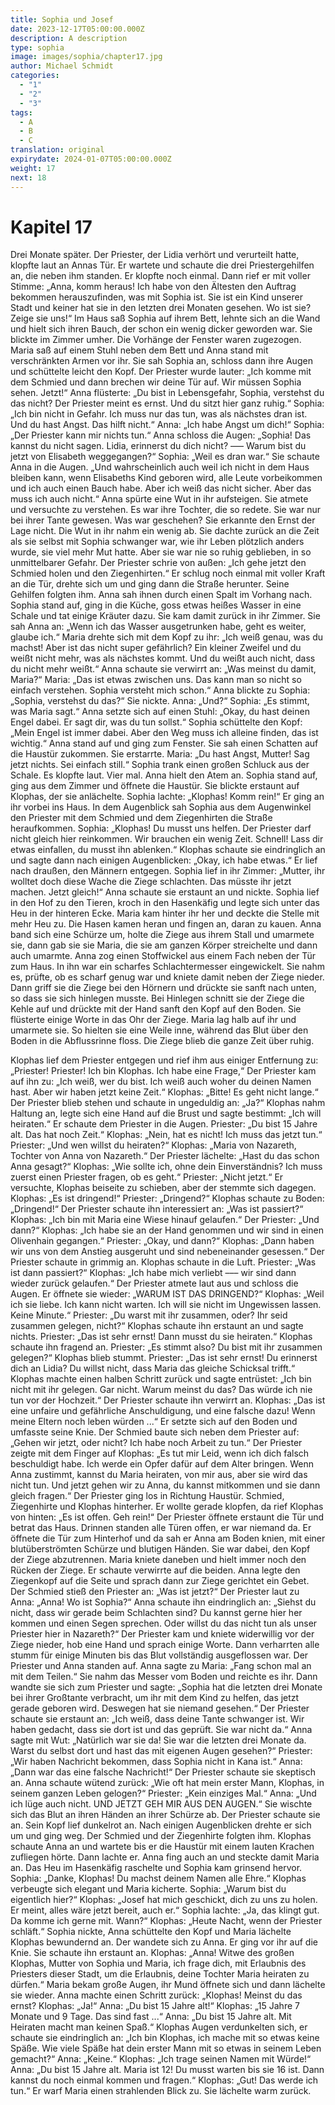 ```yaml
---
title: Sophia und Josef
date: 2023-12-17T05:00:00.000Z
description: A description
type: sophia
image: images/sophia/chapter17.jpg
author: Michael Schmidt
categories:
  - "1"
  - "2"
  - "3"
tags:
  - A
  - B
  - C
translation: original
expirydate: 2024-01-07T05:00:00.000Z
weight: 17
next: 18
---
```


# Kapitel 17

Drei Monate später.
Der Priester, der Lidia verhört und verurteilt hatte, klopfte laut an Annas Tür.
Er wartete und schaute die drei Priestergehilfen an, die neben ihm standen.
Er klopfte noch einmal.
Dann rief er mit voller Stimme: „Anna, komm heraus! Ich habe von den Ältesten den Auftrag bekommen herauszufinden, was mit Sophia ist.
Sie ist ein Kind unserer Stadt und keiner hat sie in den letzten drei Monaten gesehen.
Wo ist sie?
Zeige sie uns!“
Im Haus saß Sophia auf ihrem Bett, lehnte sich an die Wand und hielt sich ihren Bauch, der schon ein wenig dicker geworden war.
Sie blickte im Zimmer umher.
Die Vorhänge der Fenster waren zugezogen.
Maria saß auf einem Stuhl neben dem Bett und Anna stand mit verschränkten Armen vor ihr.
Sie sah Sophia an, schloss dann ihre Augen und schüttelte leicht den Kopf.
Der Priester wurde lauter: „Ich komme mit dem Schmied und dann brechen wir deine Tür auf.
Wir müssen Sophia sehen.
Jetzt!“
Anna flüsterte: „Du bist in Lebensgefahr, Sophia, verstehst du das nicht?
Der Priester meint es ernst.
Und du sitzt hier ganz ruhig.“
Sophia: „Ich bin nicht in Gefahr.
Ich muss nur das tun, was als nächstes dran ist.
Und du hast Angst.
Das hilft nicht.“
Anna: „Ich habe Angst um dich!“
Sophia: „Der Priester kann mir nichts tun.“
Anna schloss die Augen: „Sophia! Das kannst du nicht sagen.
Lidia, erinnerst du dich nicht?
––– Warum bist du jetzt von Elisabeth weggegangen?“
Sophia: „Weil es dran war.“
Sie schaute Anna in die Augen.
„Und wahrscheinlich auch weil ich nicht in dem Haus bleiben kann, wenn Elisabeths Kind geboren wird, alle Leute vorbeikommen und ich auch einen Bauch habe.
Aber ich weiß das nicht sicher.
Aber das muss ich auch nicht.“
Anna spürte eine Wut in ihr aufsteigen.
Sie atmete und versuchte zu verstehen.
Es war ihre Tochter, die so redete.
Sie war nur bei ihrer Tante gewesen.
Was war geschehen?
Sie erkannte den Ernst der Lage nicht.
Die Wut in ihr nahm ein wenig ab.
Sie dachte zurück an die Zeit als sie selbst mit Sophia schwanger war, wie ihr Leben plötzlich anders wurde, sie viel mehr Mut hatte.
Aber sie war nie so ruhig geblieben, in so unmittelbarer Gefahr.
Der Priester schrie von außen: „Ich gehe jetzt den Schmied holen und den Ziegenhirten.“
Er schlug noch einmal mit voller Kraft an die Tür, drehte sich um und ging dann die Straße herunter.
Seine Gehilfen folgten ihm.
Anna sah ihnen durch einen Spalt im Vorhang nach.
Sophia stand auf, ging in die Küche, goss etwas heißes Wasser in eine Schale und tat einige Kräuter dazu.
Sie kam damit zurück in ihr Zimmer.
Sie sah Anna an: „Wenn ich das Wasser ausgetrunken habe, geht es weiter, glaube ich.“
Maria drehte sich mit dem Kopf zu ihr: „Ich weiß genau, was du machst! Aber ist das nicht super gefährlich?
Ein kleiner Zweifel und du weißt nicht mehr, was als nächstes kommt.
Und du weißt auch nicht, dass du nicht mehr weißt.“
Anna schaute sie verwirrt an: „Was meinst du damit, Maria?“
Maria: „Das ist etwas zwischen uns.
Das kann man so nicht so einfach verstehen.
Sophia versteht mich schon.“
Anna blickte zu Sophia: „Sophia, verstehst du das?“
Sie nickte.
Anna: „Und?“
Sophia: „Es stimmt, was Maria sagt.“
Anna setzte sich auf einen Stuhl: „Okay, du hast deinen Engel dabei.
Er sagt dir, was du tun sollst.“
Sophia schüttelte den Kopf: „Mein Engel ist immer dabei.
Aber den Weg muss ich alleine finden, das ist wichtig.“
Anna stand auf und ging zum Fenster.
Sie sah einen Schatten auf die Haustür zukommen.
Sie erstarrte.
Maria: „Du hast Angst, Mutter! Sag jetzt nichts.
Sei einfach still.“
Sophia trank einen großen Schluck aus der Schale.
Es klopfte laut.
Vier mal.
Anna hielt den Atem an.
Sophia stand auf, ging aus dem Zimmer und öffnete die Haustür.
Sie blickte erstaunt auf Klophas, der sie anlächelte.
Sophia lachte: „Klophas! Komm rein!“
Er ging an ihr vorbei ins Haus.
In dem Augenblick sah Sophia aus dem Augenwinkel den Priester mit dem Schmied und dem Ziegenhirten die Straße heraufkommen.
Sophia: „Klophas! Du musst uns helfen.
Der Priester darf nicht gleich hier reinkommen.
Wir brauchen ein wenig Zeit.
Schnell! Lass dir etwas einfallen, du musst ihn ablenken.“
Klophas schaute sie eindringlich an und sagte dann nach einigen Augenblicken: „Okay, ich habe etwas.“
Er lief nach draußen, den Männern entgegen.
Sophia lief in ihr Zimmer: „Mutter, ihr wolltet doch diese Wache die Ziege schlachten.
Das müsste ihr jetzt machen.
Jetzt gleich!“
Anna schaute sie erstaunt an und nickte.
Sophia lief in den Hof zu den Tieren, kroch in den Hasenkäfig und legte sich unter das Heu in der hinteren Ecke.
Maria kam hinter ihr her und deckte die Stelle mit mehr Heu zu.
Die Hasen kamen heran und fingen an, daran zu kauen.
Anna band sich eine Schürze um, holte die Ziege aus ihrem Stall und umarmete sie, dann gab sie sie Maria, die sie am ganzen Körper streichelte und dann auch umarmte.
Anna zog einen Stoffwickel aus einem Fach neben der Tür zum Haus.
In ihn war ein scharfes Schlachtermesser eingewickelt.
Sie nahm es, prüfte, ob es scharf genug war und kniete damit neben der Ziege nieder.
Dann griff sie die Ziege bei den Hörnern und drückte sie sanft nach unten, so dass sie sich hinlegen musste.
Bei Hinlegen schnitt sie der Ziege die Kehle auf und drückte mit der Hand sanft den Kopf auf den Boden.
Sie flüsterte einige Worte in das Ohr der Ziege.
Maria lag halb auf ihr und umarmete sie.
So hielten sie eine Weile inne, während das Blut über den Boden in die Abflussrinne floss.
Die Ziege blieb die ganze Zeit über ruhig.

Klophas lief dem Priester entgegen und rief ihm aus einiger Entfernung zu: „Priester! Priester! Ich bin Klophas.
Ich habe eine Frage,“
Der Priester kam auf ihn zu: „Ich weiß, wer du bist.
Ich weiß auch woher du deinen Namen hast.
Aber wir haben jetzt keine Zeit.“
Klophas: „Bitte! Es geht nicht lange.“
Der Priester blieb stehen und schaute in ungeduldig an: „Ja?“
Klophas nahm Haltung an, legte sich eine Hand auf die Brust und sagte bestimmt: „Ich will heiraten.“
Er schaute dem Priester in die Augen.
Priester: „Du bist 15 Jahre alt.
Das hat noch Zeit.“
Klophas: „Nein, hat es nicht! Ich muss das jetzt tun.“
Priester: „Und wen willst du heiraten?“
Klophas: „Maria von Nazareth, Tochter von Anna von Nazareth.“
Der Priester lächelte: „Hast du das schon Anna gesagt?“
Klophas: „Wie sollte ich, ohne dein Einverständnis?
Ich muss zuerst einen Priester fragen, ob es geht.“
Priester: „Nicht jetzt.“
Er versuchte, Klophas beiseite zu schieben, aber der stemmte sich dagegen.
Klophas: „Es ist dringend!“
Priester: „Dringend?“
Klophas schaute zu Boden: „Dringend!“
Der Priester schaute ihn interessiert an: „Was ist passiert?“
Klophas: „Ich bin mit Maria eine Wiese hinauf gelaufen.“
Der Priester: „Und dann?“
Klophas: „Ich habe sie an der Hand genommen und wir sind in einen Olivenhain gegangen.“
Priester: „Okay, und dann?“
Klophas: „Dann haben wir uns von dem Anstieg ausgeruht und sind nebeneinander gesessen.“
Der Priester schaute in grimmig an.
Klophas schaute in die Luft.
Priester: „Was ist dann passiert?“
Klophas: „Ich habe mich verliebt ––– wir sind dann wieder zurück gelaufen.“
Der Priester atmete laut aus und schloss die Augen.
Er öffnete sie wieder: „WARUM IST DAS DRINGEND?“
Klophas: „Weil ich sie liebe.
Ich kann nicht warten.
Ich will sie nicht im Ungewissen lassen.
Keine Minute.“
Priester: „Du warst mit ihr zusammen, oder?
Ihr seid zusammen gelegen, nicht?“
Klophas schaute ihn erstaunt an und sagte nichts.
Priester: „Das ist sehr ernst! Dann musst du sie heiraten.“
Klophas schaute ihn fragend an.
Priester: „Es stimmt also?
Du bist mit ihr zusammen gelegen?“
Klophas blieb stummt.
Priester: „Das ist sehr ernst! Du erinnerst dich an Lidia?
Du willst nicht, dass Maria das gleiche Schicksal trifft.“
Klophas machte einen halben Schritt zurück und sagte entrüstet: „Ich bin nicht mit ihr gelegen.
Gar nicht.
Warum meinst du das?
Das würde ich nie tun vor der Hochzeit.“
Der Priester schaute ihn verwirrt an.
Klophas: „Das ist eine unfaire und gefährliche Anschuldigung, und eine falsche dazu! Wenn meine Eltern noch leben würden ...“
Er setzte sich auf den Boden und umfasste seine Knie.
Der Schmied baute sich neben dem Priester auf: „Gehen wir jetzt, oder nicht?
Ich habe noch Arbeit zu tun.“
Der Priester zeigte mit dem Finger auf Klophas: „Es tut mir Leid, wenn ich dich falsch beschuldigt habe.
Ich werde ein Opfer dafür auf dem Alter bringen.
Wenn Anna zustimmt, kannst du Maria heiraten, von mir aus, aber sie wird das nicht tun.
Und jetzt gehen wir zu Anna, du kannst mitkommen und sie dann gleich fragen.“
Der Priester ging los in Richtung Haustür.
Schmied, Ziegenhirte und Klophas hinterher.
Er wollte gerade klopfen, da rief Klophas von hinten: „Es ist offen.
Geh rein!“
Der Priester öffnete erstaunt die Tür und betrat das Haus.
Drinnen standen alle Türen offen, er war niemand da.
Er öffnete die Tür zum Hinterhof und da sah er Anna am Boden knien, mit einer blutüberströmten Schürze und blutigen Händen.
Sie war dabei, den Kopf der Ziege abzutrennen.
Maria kniete daneben und hielt immer noch den Rücken der Ziege.
Er schaute verwirrte auf die beiden.
Anna legte den Ziegenkopf auf die Seite und sprach dann zur Ziege gerichtet ein Gebet.
Der Schmied stieß den Priester an: „Was ist jetzt?“
Der Priester laut zu Anna: „Anna! Wo ist Sophia?“
Anna schaute ihn eindringlich an: „Siehst du nicht, dass wir gerade beim Schlachten sind?
Du kannst gerne hier her kommen und einen Segen sprechen.
Oder willst du das nicht tun als unser Priester hier in Nazareth?“
Der Priester kam und kniete widerwillig vor der Ziege nieder, hob eine Hand und sprach einige Worte.
Dann verharrten alle stumm für einige Minuten bis das Blut vollständig ausgeflossen war.
Der Priester und Anna standen auf.
Anna sagte zu Maria: „Fang schon mal an mit dem Teilen.“
Sie nahm das Messer vom Boden und reichte es ihr.
Dann wandte sie sich zum Priester und sagte: „Sophia hat die letzten drei Monate bei ihrer Großtante verbracht, um ihr mit dem Kind zu helfen, das jetzt gerade geboren wird.
Deswegen hat sie niemand gesehen.“
Der Priester schaute sie erstaunt an: „Ich weiß, dass deine Tante schwanger ist.
Wir haben gedacht, dass sie dort ist und das geprüft.
Sie war nicht da.“
Anna sagte mit Wut: „Natürlich war sie da! Sie war die letzten drei Monate da.
Warst du selbst dort und hast das mit eigenen Augen gesehen?“
Priester: „Wir haben Nachricht bekommen, dass Sophia nicht in Kana ist.“
Anna: „Dann war das eine falsche Nachricht!“
Der Priester schaute sie skeptisch an.
Anna schaute wütend zurück: „Wie oft hat mein erster Mann, Klophas, in seinem ganzen Leben gelogen?“
Priester: „Kein einziges Mal.“
Anna: „Und ich lüge auch nicht.
UND JETZT GEH MIR AUS DEN AUGEN.“
Sie wischte sich das Blut an ihren Händen an ihrer Schürze ab.
Der Priester schaute sie an.
Sein Kopf lief dunkelrot an.
Nach einigen Augenblicken drehte er sich um und ging weg.
Der Schmied und der Ziegenhirte folgten ihm.
Klophas schaute Anna an und wartete bis er die Haustür mit einem lauten Krachen zufliegen hörte.
Dann lachte er.
Anna fing auch an und steckte damit Maria an.
Das Heu im Hasenkäfig raschelte und Sophia kam grinsend hervor.
Sophia: „Danke, Klophas! Du machst deinem Namen alle Ehre.“
Klophas verbeugte sich elegant und Maria kicherte.
Sophia: „Warum bist du eigentlich hier?“
Klophas: „Josef hat mich geschickt, dich zu uns zu holen.
Er meint, alles wäre jetzt bereit, auch er.“
Sophia lachte: „Ja, das klingt gut.
Da komme ich gerne mit.
Wann?“
Klophas: „Heute Nacht, wenn der Priester schläft.“
Sophia nickte, Anna schüttelte den Kopf und Maria lächelte Klophas bewundernd an.
Der wandete sich zu Anna.
Er ging vor ihr auf die Knie.
Sie schaute ihn erstaunt an.
Klophas: „Anna! Witwe des großen Klophas, Mutter von Sophia und Maria, ich frage dich, mit Erlaubnis des Priesters dieser Stadt, um die Erlaubnis, deine Tochter Maria heiraten zu dürfen.“
Maria bekam große Augen, ihr Mund öffnete sich und dann lächelte sie wieder.
Anna machte einen Schritt zurück: „Klophas! Meinst du das ernst?
Klophas: „Ja!“
Anna: „Du bist 15 Jahre alt!“
Klophas: „15 Jahre 7 Monate und 9 Tage.
Das sind fast ...“
Anna: „Du bist 15 Jahre alt.
Mit Heiraten macht man keinen Spaß.“
Klophas Augen verdunkelten sich, er schaute sie eindringlich an: „Ich bin Klophas, ich mache mit so etwas keine Späße.
Wie viele Späße hat dein erster Mann mit so etwas in seinem Leben gemacht?“
Anna: „Keine.“
Klophas: „Ich trage seinen Namen mit Würde!“
Anna: „Du bist 15 Jahre alt.
Maria ist 12! Du musst warten bis sie 16 ist.
Dann kannst du noch einmal kommen und fragen.“
Klophas: „Gut! Das werde ich tun.“
Er warf Maria einen strahlenden Blick zu.
Sie lächelte warm zurück.
